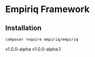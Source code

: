 Empiriq Framework
===

Installation
---

```bash
composer require empiriq/empiriq
```

v1.0.0-alpha
v1.0.0-alpha.1
